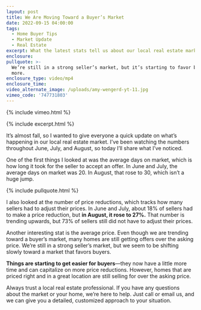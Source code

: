```yaml
---
layout: post
title: We Are Moving Toward a Buyer’s Market
date: 2022-09-15 04:00:00
tags:
  - Home Buyer Tips
  - Market Update
  - Real Estate
excerpt: What the latest stats tell us about our local real estate market.
enclosure:
pullquote: >-
  We’re still in a strong seller’s market, but it’s starting to favor buyers
  more.
enclosure_type: video/mp4
enclosure_time:
video_alternate_image: /uploads/amy-wengerd-yt-11.jpg
vimeo_code: '747731803'
---
```

{% include vimeo.html %}

{% include excerpt.html %}

It’s almost fall, so I wanted to give everyone a quick update on what’s happening in our local real estate market. I’ve been watching the numbers throughout June, July, and August, so today I’ll share what I’ve noticed.

One of the first things I looked at was the average days on market, which is how long it took for the seller to accept an offer. In June and July, the average days on market was 20. In August, that rose to 30, which isn’t a huge jump.&nbsp;

{% include pullquote.html %}

I also looked at the number of price reductions, which tracks how many sellers had to adjust their prices. In June and July, about 18% of sellers had to make a price reduction, but **in August, it rose to 27%.** That number is trending upwards, but 73% of sellers still did not have to adjust their prices.

Another interesting stat is the average price. Even though we are trending toward a buyer’s market, many homes are still getting offers over the asking price. We’re still in a strong seller’s market, but we seem to be shifting slowly toward a market that favors buyers.&nbsp;

**Things are starting to get easier for buyers**—they now have a little more time and can capitalize on more price reductions. However, homes that are priced right and in a great location are still selling for over the asking price.&nbsp;

Always trust a local real estate professional. If you have any questions about the market or your home, we’re here to help. Just call or email us, and we can give you a detailed, customized approach to your situation.&nbsp;